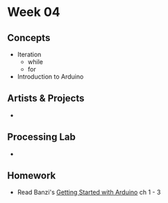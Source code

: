# Week 04

## Concepts
+ Iteration
	+ while
	+ for
+ Introduction to Arduino

## Artists & Projects
+ 

## Processing Lab
+ 

## Homework
+ Read Banzi's [Getting Started with Arduino](http://www.honfablab.org/wordpress/alexandria/technology/getting_started_with_arduino_2nd_edition%20%5BHonfablab%5D.pdf) ch 1 - 3